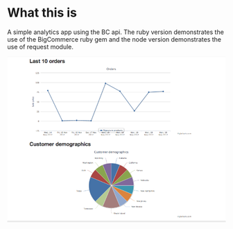 
What this is
===

A simple analytics app using the BC api. The ruby version demonstrates the use of the BigCommerce ruby gem and the node version demonstrates the use of request module.

![Snapshot](img/analytics.png "A dashboard snapshot")